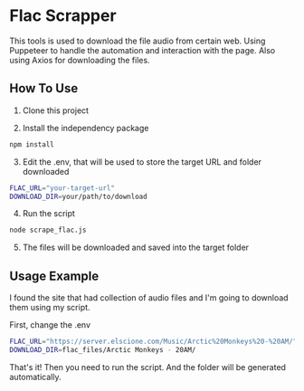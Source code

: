 # Flac Scrapper

This tools is used to download the file audio from certain web.
Using Puppeteer to handle the automation and interaction with the page.
Also using Axios for downloading the files.

## How To Use
1. Clone this project

2. Install the independency package
```bash
npm install
```

3. Edit the .env, that will be used to store the target URL and folder downloaded
```bash
FLAC_URL="your-target-url"
DOWNLOAD_DIR=your/path/to/download
```

4. Run the script
```bash
node scrape_flac.js
```

5. The files will be downloaded and saved into the target folder

## Usage Example

I found the site that had collection of audio files and I'm going to download them using my script.

First, change the .env
```bash
FLAC_URL="https://server.elscione.com/Music/Arctic%20Monkeys%20-%20AM/"
DOWNLOAD_DIR=flac_files/Arctic Monkeys - 20AM/
```

That's it! Then you need to run the script.
And the folder will be generated automatically.